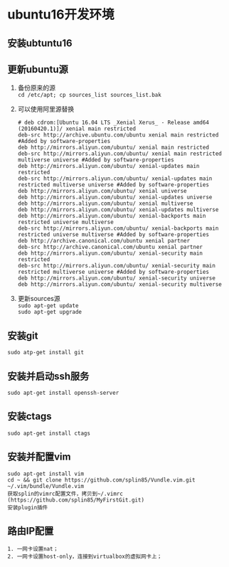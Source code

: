 # ubuntu16开发环境
## 安装ubtuntu16
## 更新ubuntu源
1. 备份原来的源  
    `cd /etc/apt; cp sources_list sources_list.bak`
    
2. 可以使用阿里源替换  
    ```
    # deb cdrom:[Ubuntu 16.04 LTS _Xenial Xerus_ - Release amd64 (20160420.1)]/ xenial main restricted
    deb-src http://archive.ubuntu.com/ubuntu xenial main restricted #Added by software-properties
    deb http://mirrors.aliyun.com/ubuntu/ xenial main restricted
    deb-src http://mirrors.aliyun.com/ubuntu/ xenial main restricted multiverse universe #Added by software-properties
    deb http://mirrors.aliyun.com/ubuntu/ xenial-updates main restricted
    deb-src http://mirrors.aliyun.com/ubuntu/ xenial-updates main restricted multiverse universe #Added by software-properties
    deb http://mirrors.aliyun.com/ubuntu/ xenial universe
    deb http://mirrors.aliyun.com/ubuntu/ xenial-updates universe
    deb http://mirrors.aliyun.com/ubuntu/ xenial multiverse
    deb http://mirrors.aliyun.com/ubuntu/ xenial-updates multiverse
    deb http://mirrors.aliyun.com/ubuntu/ xenial-backports main restricted universe multiverse
    deb-src http://mirrors.aliyun.com/ubuntu/ xenial-backports main restricted universe multiverse #Added by software-properties
    deb http://archive.canonical.com/ubuntu xenial partner
    deb-src http://archive.canonical.com/ubuntu xenial partner
    deb http://mirrors.aliyun.com/ubuntu/ xenial-security main restricted
    deb-src http://mirrors.aliyun.com/ubuntu/ xenial-security main restricted multiverse universe #Added by software-properties
    deb http://mirrors.aliyun.com/ubuntu/ xenial-security universe
    deb http://mirrors.aliyun.com/ubuntu/ xenial-security multiverse
    ```
3. 更新sources源  
    `sudo apt-get update `   
    `sudo apt-get upgrade`
   
## 安装git
    sudo atp-get install git
    
## 安装并启动ssh服务
    sudo apt-get install openssh-server
  
## 安装ctags
    sudo apt-get install ctags
   
## 安装并配置vim
    sudo apt-get install vim
    cd ~ && git clone https://github.com/splin85/Vundle.vim.git ~/.vim/bundle/Vundle.vim
    获取splin的vimrc配置文件，拷贝到~/.vimrc (https://github.com/splin85/MyFirstGit.git)
    安装plugin插件 
    
## 路由IP配置
    1. 一网卡设置nat；
    2. 一网卡设置host-only，连接到virtualbox的虚拟网卡上；